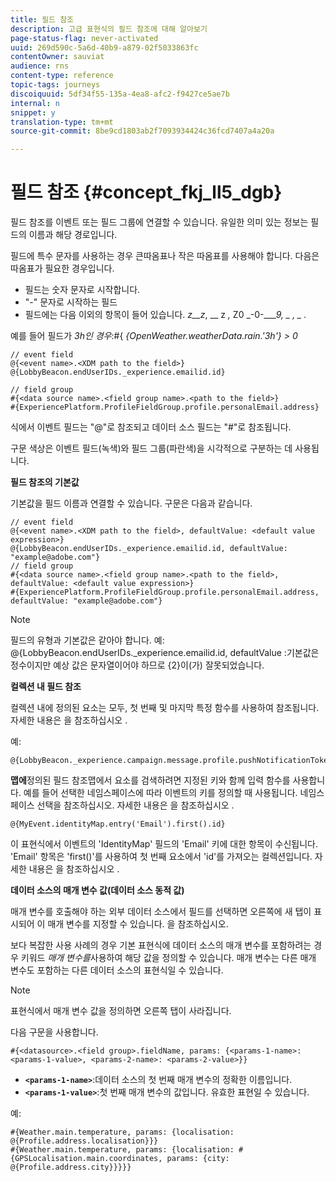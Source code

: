 ```yaml
---
title: 필드 참조
description: 고급 표현식의 필드 참조에 대해 알아보기
page-status-flag: never-activated
uuid: 269d590c-5a6d-40b9-a879-02f5033863fc
contentOwner: sauviat
audience: rns
content-type: reference
topic-tags: journeys
discoiquuid: 5df34f55-135a-4ea8-afc2-f9427ce5ae7b
internal: n
snippet: y
translation-type: tm+mt
source-git-commit: 8be9cd1803ab2f7093934424c36fcd7407a4a20a

---
```




# 필드 참조 {#concept_fkj_ll5_dgb}

필드 참조를 이벤트 또는 필드 그룹에 연결할 수 있습니다. 유일한 의미 있는 정보는 필드의 이름과 해당 경로입니다.

필드에 특수 문자를 사용하는 경우 큰따옴표나 작은 따옴표를 사용해야 합니다. 다음은 따옴표가 필요한 경우입니다.

* 필드는 숫자 문자로 시작합니다.
* &quot;-&quot; 문자로 시작하는 필드
* 필드에는 다음 이외의 항목이 들어 있습니다. _z__z_, __ z _,_ Z0 _-0-____9, _ , _ ._

예를 들어 필드가 _3h인 경우_:#{ _{OpenWeather.weatherData.rain.&#39;3h&#39;} > 0_

```
// event field
@{<event name>.<XDM path to the field>}
@{LobbyBeacon.endUserIDs._experience.emailid.id}

// field group
#{<data source name>.<field group name>.<path to the field>}
#{ExperiencePlatform.ProfileFieldGroup.profile.personalEmail.address}
```

식에서 이벤트 필드는 &quot;@&quot;로 참조되고 데이터 소스 필드는 &quot;#&quot;로 참조됩니다.

구문 색상은 이벤트 필드(녹색)와 필드 그룹(파란색)을 시각적으로 구분하는 데 사용됩니다.

**필드 참조의 기본값**

기본값을 필드 이름과 연결할 수 있습니다. 구문은 다음과 같습니다.


```
// event field
@{<event name>.<XDM path to the field>, defaultValue: <default value expression>}
@{LobbyBeacon.endUserIDs._experience.emailid.id, defaultValue: "example@adobe.com"}
// field group
#{<data source name>.<field group name>.<path to the field>, defaultValue: <default value expression>}
#{ExperiencePlatform.ProfileFieldGroup.profile.personalEmail.address, defaultValue: "example@adobe.com"}
```

>[!NOTE]
>
>필드의 유형과 기본값은 같아야 합니다. 예: @{LobbyBeacon.endUserIDs._experience.emailid.id, defaultValue :기본값은 정수이지만 예상 값은 문자열이어야 하므로 {2}이(가) 잘못되었습니다.

**컬렉션 내 필드 참조**

컬렉션 내에 정의된 요소는 모두, 첫 번째 및 마지막 특정 함수를 사용하여 참조됩니다. 자세한 내용은 을 참조하십시오 [](../expression/collection-management-functions.md).

예:

```
@{LobbyBeacon._experience.campaign.message.profile.pushNotificationTokens.all()
```

**맵에**&#x200B;정의된 필드 참조맵에서 요소를 검색하려면 지정된 키와 함께 입력 함수를 사용합니다. 예를 들어 선택한 네임스페이스에 따라 이벤트의 키를 정의할 때 사용됩니다. 네임스페이스 선택을 참조하십시오. 자세한 내용은 을 참조하십시오 [](../event/selecting-the-namespace.md).

```
@{MyEvent.identityMap.entry('Email').first().id}
```

이 표현식에서 이벤트의 &#39;IdentityMap&#39; 필드의 &#39;Email&#39; 키에 대한 항목이 수신됩니다. &#39;Email&#39; 항목은 &#39;first()&#39;를 사용하여 첫 번째 요소에서 &#39;id&#39;를 가져오는 컬렉션입니다. 자세한 내용은 을 참조하십시오 [](../expression/collection-management-functions.md).

**데이터 소스의 매개 변수 값(데이터 소스 동적 값)**

매개 변수를 호출해야 하는 외부 데이터 소스에서 필드를 선택하면 오른쪽에 새 탭이 표시되어 이 매개 변수를 지정할 수 있습니다. 을 [](../expression/expressionadvanced.md)참조하십시오.

보다 복잡한 사용 사례의 경우 기본 표현식에 데이터 소스의 매개 변수를 포함하려는 경우 키워드 _매개 변수를_&#x200B;사용하여 해당 값을 정의할 수 있습니다. 매개 변수는 다른 매개 변수도 포함하는 다른 데이터 소스의 표현식일 수 있습니다.

>[!NOTE]
>
>표현식에서 매개 변수 값을 정의하면 오른쪽 탭이 사라집니다.

다음 구문을 사용합니다.

```
#{<datasource>.<field group>.fieldName, params: {<params-1-name>: <params-1-value>, <params-2-name>: <params-2-value>}}
```

* **`<params-1-name>`**:데이터 소스의 첫 번째 매개 변수의 정확한 이름입니다.
* **`<params-1-value>`**:첫 번째 매개 변수의 값입니다. 유효한 표현일 수 있습니다.

예:

```
#{Weather.main.temperature, params: {localisation: @{Profile.address.localisation}}}
#{Weather.main.temperature, params: {localisation: #{GPSLocalisation.main.coordinates, params: {city: @{Profile.address.city}}}}}
```
